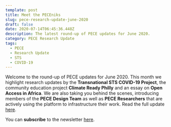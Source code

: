 ```yaml
---
template: post
title: Meet the PECEniks
slug: pece-research-update-june-2020
draft: false
date: 2020-07-14T06:45:36.448Z
description: The latest round-up of PECE updates for June 2020.
category: PECE Research Update
tags:
  - PECE
  - Research Update
  - STS
  - COVID-19
---
```

Welcome to the round-up of PECE updates for June 2020. This month we highlight research updates by the **Transnational STS COVID-19 Project**, the community education project **Climate Ready Philly** and an essay on **Open Access in Africa**. We are also taking you behind the scenes, introducing members of the **PECE Design Team** as well as **PECE Researchers** that are actively using the platform to infrastructure their work. Read the full update [here](https://mailchi.mp/77295467fd8b/pece-newsletter-visualizing-toxic-places-austin-anthropocene-12511564). 

You can **subscribe** to the newsletter [here](https://github.us20.list-manage.com/subscribe?u=28f50ca38ef652df957d5cbd6&id=0ed4893b1f).